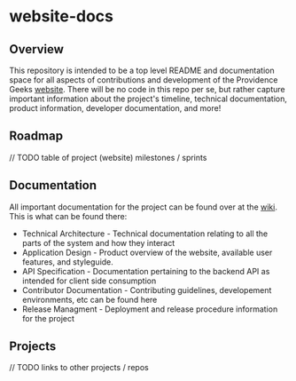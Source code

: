# website-docs

## Overview
This repository is intended to be a top level README and documentation space for all aspects of contributions and development of the Providence Geeks [website](http://providencegeeks.com/).  There will be no code in this repo per se, but rather capture important information about the project's timeline, technical documentation, product information, developer documentation, and more!

## Roadmap
// TODO table of project (website) milestones / sprints

## Documentation
All important documentation for the project can be found over at the [wiki](https://github.com/ProvidenceGeeks/website-docs/wiki).  This is what can be found there:

* Technical Architecture - Technical documentation relating to all the parts of the system and how they interact
* Application Design - Product overview of the website, available user features, and styleguide.
* API Specification - Documentation pertaining to the backend API as intended for client side consumption
* Contributor Documentation - Contributing guidelines, developement environments, etc can be found here
* Release Managment - Deployment and release procedure information for the project

## Projects
// TODO links to other projects / repos
